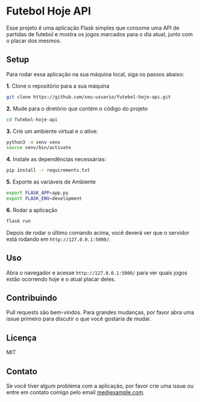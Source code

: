 # Futebol Hoje API

Esse projeto é uma aplicação Flask simples que consome uma API de partidas de futebol e mostra os jogos marcados para o dia atual, junto com o placar dos mesmos.

## Setup

Para rodar essa aplicação na sua máquina local, siga os passos abaixo:

**1.** Clone o repositório para a sua máquina

```bash
git clone https://github.com/seu-usuario/futebol-hoje-api.git
```

**2.** Mude para o diretório que contém o código do projeto

```bash
cd futebol-hoje-api
```

**3.** Crie um ambiente virtual e o ative:

```bash
python3 -m venv venv
source venv/bin/activate
```

**4.** Instale as dependências necessárias:

```bash
pip install -r requirements.txt
```

**5.** Exporte as variáveis de Ambiente

```bash
export FLASK_APP=app.py
export FLASK_ENV=development
```

**6.** Rodar a aplicação

```bash
flask run
```
Depois de rodar o último comando acima, você deverá ver que o servidor está rodando em `http://127.0.0.1:5000/`.

## Uso

Abra o navegador e acesse `http://127.0.0.1:5000/` para ver quais jogos estão ocorrendo hoje e o atual placar deles.

## Contribuindo

Pull requests são bem-vindos. Para grandes mudanças, por favor abra uma issue primeiro para discutir o que você gostaria de mudar.

## Licença

MIT

## Contato

Se você tiver algum problema com a aplicação, por favor crie uma issue ou entre em contato comigo pelo email me@example.com.
